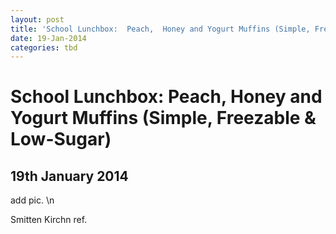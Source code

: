 ```yaml
---
layout: post
title: 'School Lunchbox:  Peach,  Honey and Yogurt Muffins (Simple, Freezable & Low-Sugar)'
date: 19-Jan-2014
categories: tbd
---
```


# School Lunchbox:  Peach,  Honey and Yogurt Muffins (Simple, Freezable & Low-Sugar)

## 19th January 2014

add pic. \n

Smitten Kirchn ref.

 

